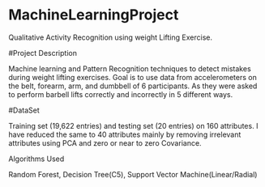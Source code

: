 # MachineLearningProject
Qualitative Activity Recognition using weight Lifting Exercise.

#Project Description

Machine learning and Pattern Recognition techniques to detect mistakes during weight lifting exercises.
Goal is to use data from accelerometers on the belt, forearm, arm, and dumbbell of 6 participants. As they were asked to perform barbell lifts correctly and incorrectly in 5 different ways.

#DataSet

Training set (19,622 entries) and testing set (20 entries) on 160 attributes.
I have reduced the same to 40 attributes mainly by removing irrelevant attributes using PCA and zero or near to zero Covariance.

Algorithms Used

Random Forest, Decision Tree(C5), Support Vector Machine(Linear/Radial)
